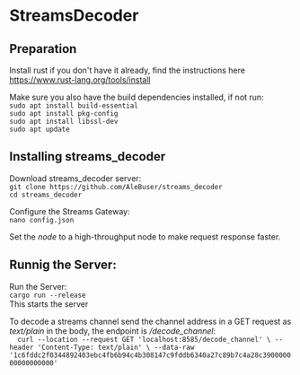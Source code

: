 # StreamsDecoder

## Preparation
Install rust if you don't have it already, find the instructions here https://www.rust-lang.org/tools/install

Make sure you also have the build dependencies installed, if not run:  
`sudo apt install build-essential`  
`sudo apt install pkg-config`  
`sudo apt install libssl-dev`  
`sudo apt update`  


## Installing streams_decoder
Download streams_decoder server:  
`git clone https://github.com/AleBuser/streams_decoder`  
`cd streams_decoder`  
  
Configure the Streams Gateway:  
`nano config.json`  
 
Set the *node* to a high-throughput node to make request response faster. 

  
## Runnig the Server:  
  
Run the Server:  
`cargo run --release`  
This starts the server  

To decode a streams channel send the channel address in a GET request as *text/plain* in the body, the endpoint is */decode_channel*:  
`  
curl --location --request GET 'localhost:8585/decode_channel' \
--header 'Content-Type: text/plain' \
--data-raw '1c6fddc2f0344892403ebc4fb6b94c4b308147c9fddb6340a27c89b7c4a28c390000000000000000'
`